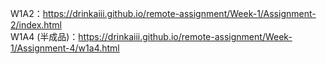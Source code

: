 W1A2：https://drinkaiii.github.io/remote-assignment/Week-1/Assignment-2/index.html  
W1A4 (半成品)：https://drinkaiii.github.io/remote-assignment/Week-1/Assignment-4/w1a4.html
